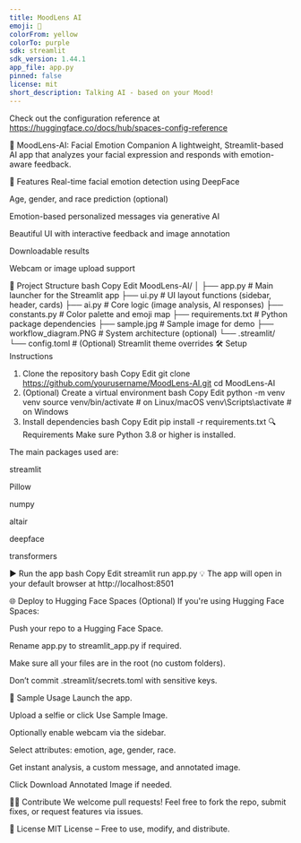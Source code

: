 ```yaml
---
title: MoodLens AI
emoji: 👀
colorFrom: yellow
colorTo: purple
sdk: streamlit
sdk_version: 1.44.1
app_file: app.py
pinned: false
license: mit
short_description: Talking AI - based on your Mood!
---
```


Check out the configuration reference at https://huggingface.co/docs/hub/spaces-config-reference

🧠 MoodLens-AI: Facial Emotion Companion
A lightweight, Streamlit-based AI app that analyzes your facial expression and responds with emotion-aware feedback.

🚀 Features
Real-time facial emotion detection using DeepFace

Age, gender, and race prediction (optional)

Emotion-based personalized messages via generative AI

Beautiful UI with interactive feedback and image annotation

Downloadable results

Webcam or image upload support

📁 Project Structure
bash
Copy
Edit
MoodLens-AI/
│
├── app.py                 # Main launcher for the Streamlit app
├── ui.py                  # UI layout functions (sidebar, header, cards)
├── ai.py                  # Core logic (image analysis, AI responses)
├── constants.py           # Color palette and emoji map
├── requirements.txt       # Python package dependencies
├── sample.jpg             # Sample image for demo
├── workflow_diagram.PNG   # System architecture (optional)
└── .streamlit/
    └── config.toml        # (Optional) Streamlit theme overrides
🛠️ Setup Instructions
1. Clone the repository
bash
Copy
Edit
git clone https://github.com/yourusername/MoodLens-AI.git
cd MoodLens-AI
2. (Optional) Create a virtual environment
bash
Copy
Edit
python -m venv venv
source venv/bin/activate  # on Linux/macOS
venv\Scripts\activate     # on Windows
3. Install dependencies
bash
Copy
Edit
pip install -r requirements.txt
🔍 Requirements
Make sure Python 3.8 or higher is installed.

The main packages used are:

streamlit

Pillow

numpy

altair

deepface

transformers

▶️ Run the app
bash
Copy
Edit
streamlit run app.py
💡 The app will open in your default browser at http://localhost:8501

🌐 Deploy to Hugging Face Spaces (Optional)
If you're using Hugging Face Spaces:

Push your repo to a Hugging Face Space.

Rename app.py to streamlit_app.py if required.

Make sure all your files are in the root (no custom folders).

Don’t commit .streamlit/secrets.toml with sensitive keys.

🧪 Sample Usage
Launch the app.

Upload a selfie or click Use Sample Image.

Optionally enable webcam via the sidebar.

Select attributes: emotion, age, gender, race.

Get instant analysis, a custom message, and annotated image.

Click Download Annotated Image if needed.

👨‍💻 Contribute
We welcome pull requests! Feel free to fork the repo, submit fixes, or request features via issues.

🧾 License
MIT License – Free to use, modify, and distribute.
